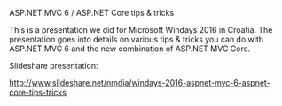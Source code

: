 ASP.NET MVC 6 / ASP.NET Core tips & tricks 

This is a presentation we did for Microsoft Windays 2016 in Croatia. The presentation goes into details on various tips & tricks you can do with ASP.NET MVC 6 and the new combination of ASP.NET MVC Core.


Slideshare presentation:

http://www.slideshare.net/nmdia/windays-2016-aspnet-mvc-6-aspnet-core-tips-tricks